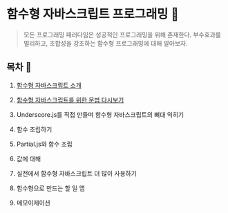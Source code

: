 # 함수형 자바스크립트 프로그래밍 :pencil:

> 모든 프로그래밍 패러다임은 성공적인 프로그래밍을 위해 존재한다.
> 부수효과를 멀리하고, 조합성을 강조하는 함수형 프로그래밍에 대해 알아보자. 

## 목차 :book:

1. [함수형 자바스크립트 소개](./1-함수형-자바스크립트-소개)

2. [함수형 자바스크립트를 위한 문법 다시보기](./2-함수형자바스크립트를-위한-문법다시보기)

3. Underscore.js를 직접 만들며 함수형 자바스크립트의 뼈대 익히기

4. 함수 조립하기

5. Partial.js와 함수 조립

6. 값에 대해

7. 실전에서 함수형 자바스크립트 더 많이 사용하기

8. 함수형으로 만드는 할 일 앱

9. 메모이제이션
